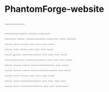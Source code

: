 # PhantomForge-website
................<p hidden> test</p>       ..................           .......            .........<br/>
.........    ......     ................            .........           ..... .......<br/>
......         .....    ......                     ....   ....          ....     .....<br/>
......        ....      ......                    ....     ....         ....      .....<br/>
......     ,.....       ...............          ....       ....        ....       .....<br/>
................        ................        ....         ....       ....       .....<br/>
......     ......       ......                 ...................      ....       .....<br/>
......       ......     ......                .....................     ....      .....<br/>
......         .....    ......               ....               ....    ....     .....<br/>
......           .....  ................    ....                 ....   ....    ....<br/>
......            ..... .................  ....                   ....  ..........<br/>
